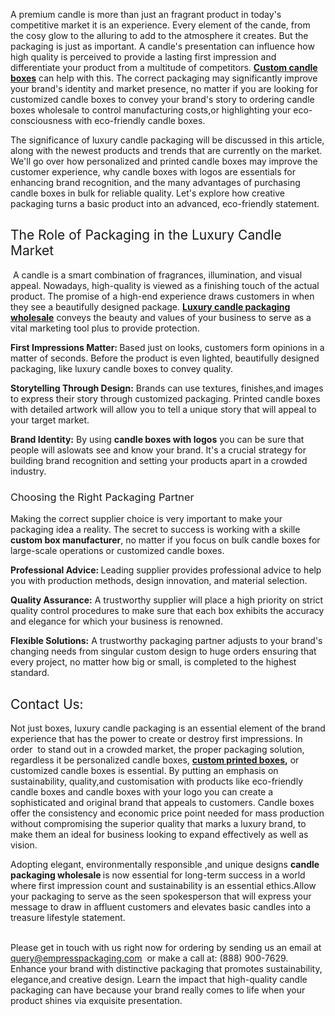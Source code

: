<p><span style="font-weight: 400;">A premium candle is more than just an fragrant product in today's competitive market it is an experience. Every element of the cande, from the cosy glow to the alluring to add to the atmosphere it creates. But the packaging is just as important. A candle's presentation can influence how high quality is perceived to provide a lasting first impression and differentiate your product from a multitude of competitors. </span><a href="https://www.empresspackaging.com/category/custom-candle-boxes"><strong>Custom candle boxes</strong></a><span style="font-weight: 400;"> can help with this. The correct packaging may significantly improve your brand's identity and market presence, no matter if you are looking for customized candle boxes to convey your brand's story to ordering candle boxes wholesale to control manufacturing costs,or highlighting your eco-consciousness with eco-friendly candle boxes.</span></p>
<p><span style="font-weight: 400;">The significance of luxury candle packaging will be discussed in this article, along with the newest products and trends that are currently on the market. We'll go over how personalized and printed candle boxes may improve the customer experience, why candle boxes with logos are essentials for enhancing brand recognition, and the many advantages of purchasing candle boxes in bulk for reliable quality. Let's explore how creative packaging turns a basic product into an advanced, eco-friendly statement.</span></p>
<h2><span style="font-weight: 400;">The Role of Packaging in the Luxury Candle Market</span></h2>
<p><span style="font-weight: 400;">&nbsp;</span><span style="font-weight: 400;">A candle is a smart combination of fragrances, illumination, and visual appeal. Nowadays, high-quality is viewed as a finishing touch of the actual product. The promise of a high-end experience draws customers in when they see a beautifully designed package. </span><a href="https://www.empresspackaging.com/luxury-candle-packaging"><strong>Luxury candle packaging wholesale</strong></a> <span style="font-weight: 400;">conveys the beauty and values of your business to serve as a vital marketing tool plus to provide protection.</span></p>
<p><strong>First Impressions Matter: </strong><span style="font-weight: 400;">Based just on looks, customers form opinions in a matter of seconds. Before the product is even lighted, beautifully designed packaging, like luxury candle boxes to convey quality.</span></p>
<p><strong>Storytelling Through Design:</strong><span style="font-weight: 400;"> Brands can use textures, finishes,and images to express their story through customized packaging. Printed candle boxes with detailed artwork will allow you to tell a unique story that will appeal to your target market.</span></p>
<p><strong>Brand Identity:</strong><span style="font-weight: 400;"> By using </span><strong>candle boxes with logos</strong><span style="font-weight: 400;"> you can be sure that people will aslowats see and know your brand. It's a crucial strategy for building brand recognition and setting your products apart in a crowded industry.</span></p>
<h3><span style="font-weight: 400;">Choosing the Right Packaging Partner</span></h3>
<p><span style="font-weight: 400;">Making the correct supplier choice is very important to make your packaging idea a reality. The secret to success is working with a skille </span><strong>custom box manufacturer</strong><span style="font-weight: 400;">, no matter if you focus on bulk candle boxes for large-scale operations or customized candle boxes.</span></p>
<p><strong>Professional Advice: </strong><span style="font-weight: 400;">Leading supplier provides professional advice to help you with production methods, design innovation, and material selection.</span></p>
<p><strong>Quality Assurance:</strong><span style="font-weight: 400;"> A trustworthy supplier will place a high priority on strict quality control procedures to make sure that each box exhibits the accuracy and elegance for which your business is renowned.</span></p>
<p><strong>Flexible Solutions:</strong><span style="font-weight: 400;"> A trustworthy packaging partner adjusts to your brand's changing needs from singular custom design to huge orders ensuring that every project, no matter how big or small, is completed to the highest standard.</span></p>
<h2><span style="font-weight: 400;">Contact Us:</span></h2>
<p><span style="font-weight: 400;">Not just boxes, luxury candle packaging is an essential element of the brand experience that has the power to create or destroy first impressions. In order&nbsp; to stand out in a crowded market, the proper packaging solution, regardless it be personalized candle boxes, </span><a href="https://www.empresspackaging.com/"><strong>custom printed boxes</strong></a><strong>,</strong><span style="font-weight: 400;"> or customized candle boxes is essential. By putting an emphasis on sustainability, quality,and customisation with products like eco-friendly candle boxes and candle boxes with your logo you can create a sophisticated and original brand that appeals to customers. Candle boxes offer the consistency and economic price point needed for mass production without compromising the superior quality that marks a luxury brand, to make them an ideal for business looking to expand effectively as well as vision.</span></p>
<p><span style="font-weight: 400;">Adopting elegant, environmentally responsible ,and unique designs </span><strong>candle packaging wholesale </strong><span style="font-weight: 400;">is now essential for long-term success in a world where first impression count and sustainability is an essential ethics.Allow your packaging to serve as the seen spokesperson that will express your message to draw in affluent customers and elevates basic candles into a treasure lifestyle statement.</span></p>
<p><br /><span style="font-weight: 400;">Please get in touch with us right now for ordering by sending us an email at </span><a href="mailto:query@empresspackaging.com"><span style="font-weight: 400;">query@empresspackaging.com</span></a><span style="font-weight: 400;">&nbsp; or make a call at: (888) 900-7629. Enhance your brand with distinctive packaging that promotes sustainability, elegance,and creative design. Learn the impact that high-quality candle packaging can have because your brand really comes to life when your product shines via exquisite presentation.</span></p>
